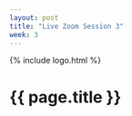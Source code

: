 ```yaml
---
layout: post
title: "Live Zoom Session 3"
week: 3
---
```


{% include logo.html %}

# {{ page.title }}
